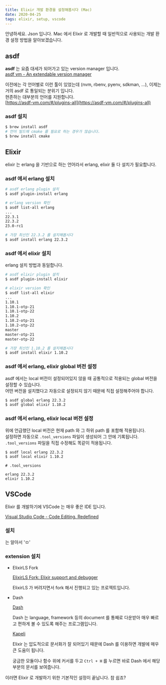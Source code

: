 ```yaml
---
title: Elixir 개발 환경을 설정해봅시다 (Mac)
date: 2020-04-25
tags: elixir, setup, vscode
---
```


안녕하세요. Json 입니다. Mac 에서 Elixir 로 개발할 때 일반적으로 사용되는 개발 환경 설정 방법을 알아보겠습니다.

## asdf

**asdf** 는 요즘 대세가 되어가고 있는 version manager 입니다.  
[asdf vm - An extendable version manager](https://asdf-vm.com/)

이전에는 각 언어별로 이런 툴이 있었는데 (nvm, rbenv, pyenv, sdkman, ...),
이제는 거의 asdf 로 통일되는 분위기 입니다.  
현존하는 대부분의 언어를 지원합니다.  
[https://asdf-vm.com/#/plugins-all](https://asdf-vm.com/#/plugins-all)

### asdf 설치

```bash
$ brew install asdf
# 언어 빌드에 cmake 를 필요로 하는 경우가 많습니다.
$ brew install cmake
```

## Elixir

elixir 는 erlang 을 기반으로 하는 언어라서 erlang, elixir 둘 다 설치가 필요합니다.

### asdf 에서 erlang 설치

```bash
# asdf erlang plugin 설치
$ asdf plugin-install erlang

# erlang version 확인
$ asdf list-all erlang
...
22.3.1
22.3.2
23.0-rc1

# 가장 최신인 22.3.2 를 설치해봅시다
$ asdf install erlang 22.3.2
```

### asdf 에서 elixir 설치

erlang 설치 방법과 동일합니다.

```bash
# asdf elixir plugin 설치
$ asdf plugin-install elixir

# elixir version 확인
$ asdf list-all elixir
...
1.10.1
1.10.1-otp-21
1.10.1-otp-22
1.10.2
1.10.2-otp-21
1.10.2-otp-22
master
master-otp-21
master-otp-22

# 가장 최신인 1.10.2 를 설치해봅시다
$ asdf install elixir 1.10.2
```

### asdf 에서 erlang, elixir global 버전 설정

asdf 에서는 local 버전이 설정되어있지 않을 때 공통적으로 적용되는 global 버전을 설정할 수 있습니다.  
어떤 버전을 설치했다고 자동으로 설정되지 않기 때문에 직접 설정해주어야 합니다.

```bash
$ asdf global erlang 22.3.2
$ asdf global elixir 1.10.2
```

### asdf 에서 erlang, elixir local 버전 설정

위에 언급했던 local 버전은 현재 path 와 그 하위 path 를 포함해 적용됩니다.  
설정하면 자동으로 `.tool_versions` 파일이 생성되어 그 안에 기록됩니다. `.tool_versions` 파일을 직접 수정해도 똑같이 적용됩니다.

```bash
$ asdf local erlang 22.3.2
$ asdf local elixir 1.10.2
```

```
# .tool_versions

erlang 22.3.2
elixir 1.10.2
```

## VSCode

Elixir 를 개발하기에 VSCode 는 매우 좋은 IDE 입니다.

[Visual Studio Code - Code Editing. Redefined](https://code.visualstudio.com/)

### 설치

는 알아서 'ㅁ'

### extension 설치

- ElixirLS Fork

    [ElixirLS Fork: Elixir support and debugger](https://marketplace.visualstudio.com/items?itemName=elixir-lsp.elixir-ls)

    ElixirLS 가 버려지면서 fork 해서 진행되고 있는 프로젝트입니다.

- Dash

    [Dash](https://marketplace.visualstudio.com/items?itemName=deerawan.vscode-dash)

    Dash 는 language, framework 등의 document 를 통째로 다운받아 매우 빠르고 편하게 볼 수 있도록 해주는 프로그램입니다.

    [Kapeli](https://kapeli.com/dash)

    Elixir 는 압도적으로 문서화가 잘 되어있기 때문에 Dash 를 이용하면 개발에 매우 큰 도움이 됩니다.

    궁금한 모듈이나 함수 위에 커서를 두고 `Ctrl + H` 를 누르면 바로 Dash 에서 해당 부분의 문서를 보여줍니다.

이러면 Elixir 로 개발하기 위한 기본적인 설정이 끝납니다. 참 쉽죠?
